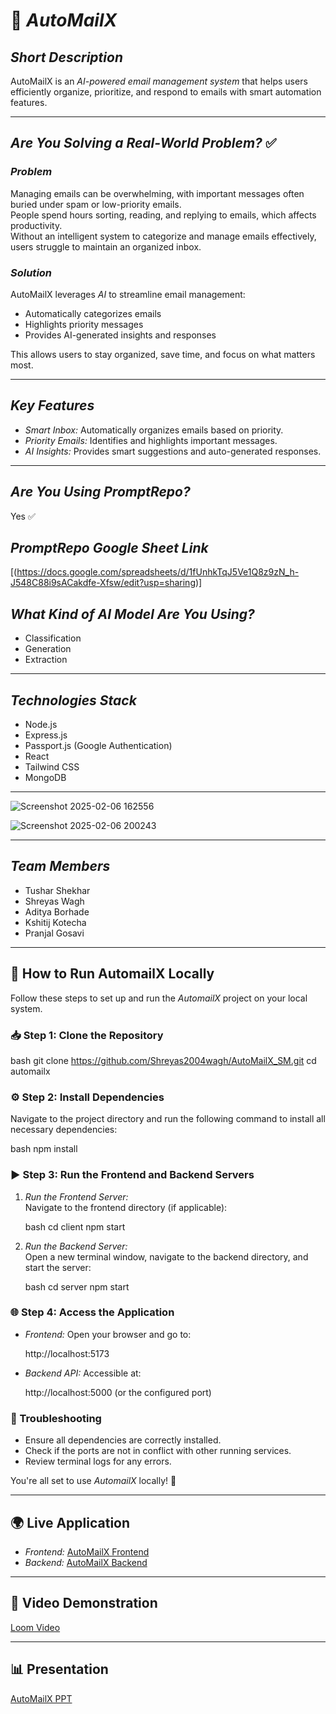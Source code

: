 # 📩 *AutoMailX*

## *Short Description*  
AutoMailX is an *AI-powered email management system* that helps users efficiently organize, prioritize, and respond to emails with smart automation features.

---

## *Are You Solving a Real-World Problem?* ✅

### *Problem*  
Managing emails can be overwhelming, with important messages often buried under spam or low-priority emails.  
People spend hours sorting, reading, and replying to emails, which affects productivity.  
Without an intelligent system to categorize and manage emails effectively, users struggle to maintain an organized inbox.

### *Solution*  
AutoMailX leverages *AI* to streamline email management:  
- Automatically categorizes emails  
- Highlights priority messages  
- Provides AI-generated insights and responses  

This allows users to stay organized, save time, and focus on what matters most.

---

## *Key Features*  
- *Smart Inbox:* Automatically organizes emails based on priority.  
- *Priority Emails:* Identifies and highlights important messages.  
- *AI Insights:* Provides smart suggestions and auto-generated responses.

---

## *Are You Using PromptRepo?*  
Yes ✅  

## *PromptRepo Google Sheet Link*  
[(https://docs.google.com/spreadsheets/d/1fUnhkTqJ5Ve1Q8z9zN_h-J548C88i9sACakdfe-Xfsw/edit?usp=sharing)]  

## *What Kind of AI Model Are You Using?*  
- Classification  
- Generation  
- Extraction  

---

## *Technologies Stack*  
- Node.js  
- Express.js  
- Passport.js (Google Authentication)  
- React  
- Tailwind CSS   
- MongoDB  

---

![Screenshot 2025-02-06 162556](https://github.com/user-attachments/assets/f91e8d28-1a7c-4e60-87f8-6fb9a93006ac)  

![Screenshot 2025-02-06 200243](https://github.com/user-attachments/assets/688ced5e-c24a-41ab-add0-fa44e53b0739)

---

## *Team Members*  
- Tushar Shekhar  
- Shreyas Wagh  
- Aditya Borhade  
- Kshitij Kotecha  
- Pranjal Gosavi  

----

## 🚀 How to Run AutomailX Locally

Follow these steps to set up and run the *AutomailX* project on your local system.

### 📥 Step 1: Clone the Repository

bash
git clone https://github.com/Shreyas2004wagh/AutoMailX_SM.git
cd automailx


### ⚙ Step 2: Install Dependencies

Navigate to the project directory and run the following command to install all necessary dependencies:

bash
npm install


### ▶ Step 3: Run the Frontend and Backend Servers

1. *Run the Frontend Server:*  
   Navigate to the frontend directory (if applicable):
   
   bash
   cd client
   npm start
   

2. *Run the Backend Server:*  
   Open a new terminal window, navigate to the backend directory, and start the server:
   
   bash
   cd server
   npm start
   

### 🌐 Step 4: Access the Application

- *Frontend:* Open your browser and go to:
  
  http://localhost:5173
  

- *Backend API:* Accessible at:
  
  http://localhost:5000 (or the configured port)
  

### 🐞 Troubleshooting

- Ensure all dependencies are correctly installed.
- Check if the ports are not in conflict with other running services.
- Review terminal logs for any errors.

You're all set to use *AutomailX* locally! 🚀

---

## 🌍 Live Application
- *Frontend:* [AutoMailX Frontend](https://auto-mail-x-sm.vercel.app/)  
- *Backend:* [AutoMailX Backend](https://automailx-sm.onrender.com)  

---

## 🎥 Video Demonstration
[Loom Video](https://www.loom.com/share/34f7cad2331840058c5ae9b4cddbf28b?sid=614353db-1622-49da-b70c-f6824a4f7c11)  

---

## 📊 Presentation
[AutoMailX PPT](https://www.canva.com/design/DAGd1j2EOzM/tZTvvkK-hNV-gnq49clbrw/edit?utm_content=DAGd1j2EOzM&utm_campaign=designshare&utm_medium=link2&utm_source=sharebutton)
